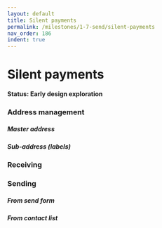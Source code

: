```yaml
---
layout: default
title: Silent payments
permalink: /milestones/1-7-send/silent-payments
nav_order: 186
indent: true
---
```


# Silent payments

**Status: Early design exploration**

### Address management

##### Master address

##### Sub-address (labels)

### Receiving

### Sending

##### From send form

##### From contact list

